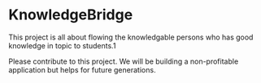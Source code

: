 # KnowledgeBridge

This project is all about flowing the knowledgable persons who has good knowledge in topic to students.1

Please contribute to this project. We will be building a non-profitable application but helps for future generations.

